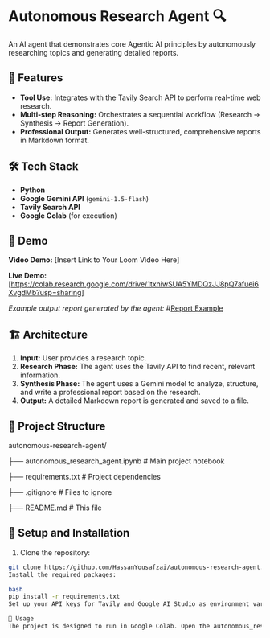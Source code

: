 # Autonomous Research Agent 🔍

An AI agent that demonstrates core Agentic AI principles by autonomously researching topics and generating detailed reports.

## 🚀 Features

- **Tool Use:** Integrates with the Tavily Search API to perform real-time web research.
- **Multi-step Reasoning:** Orchestrates a sequential workflow (Research -> Synthesis -> Report Generation).
- **Professional Output:** Generates well-structured, comprehensive reports in Markdown format.

## 🛠️ Tech Stack

- **Python**
- **Google Gemini API** (`gemini-1.5-flash`)
- **Tavily Search API**
- **Google Colab** (for execution)

## 📸 Demo

**Video Demo:** [Insert Link to Your Loom Video Here]

**Live Demo:** [https://colab.research.google.com/drive/1txniwSUA5YMDQzJJ8pQ7afuei6XvgdMb?usp=sharing]

*Example output report generated by the agent:*
#[Report Example](assets/report_screenshot.png)

## 🏗️ Architecture

1.  **Input:** User provides a research topic.
2.  **Research Phase:** The agent uses the Tavily API to find recent, relevant information.
3.  **Synthesis Phase:** The agent uses a Gemini model to analyze, structure, and write a professional report based on the research.
4.  **Output:** A detailed Markdown report is generated and saved to a file.

## 📁 Project Structure
autonomous-research-agent/

├── autonomous_research_agent.ipynb # Main project notebook

├── requirements.txt # Project dependencies

├── .gitignore # Files to ignore

├── README.md # This file


## 🔧 Setup and Installation

1. Clone the repository:
```bash
git clone https://github.com/HassanYousafzai/autonomous-research-agent.git
Install the required packages:

bash
pip install -r requirements.txt
Set up your API keys for Tavily and Google AI Studio as environment variables.

🚦 Usage
The project is designed to run in Google Colab. Open the autonomous_research_agent.ipynb notebook in Colab, add your API keys using the secrets manager, and run all cells.
